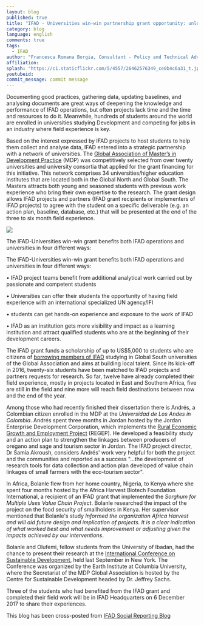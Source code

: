```yaml
---
layout: blog
published: true
title: "IFAD - Universities win-win partnership grant opportunity: unlocking the analytical potential of Master's students for better IFAD projects"
category: blog
language: english
comments: true
tags: 
  - IFAD
author: "Francesca Romana Borgia, Consultant - Policy and Technical Advisory Division, International Fund for Agricultural Development (IFAD)"
affiliation: 
splash: "https://c1.staticflickr.com/5/4557/26462576349_ce0b4c6a31_t.jpg"
youtubeid: 
commit_message: commit message
---
```

Documenting good practices, gathering data, updating baselines, and analysing documents are great ways of deepening the knowledge and performance of IFAD operations, but often projects lack time and the time and resources to do it. Meanwhile, hundreds of students around the world are enrolled in universities studying Development and competing for jobs in an industry where field experience is key. 




Based on the interest expressed by IFAD projects to host students to help them collect and analyse data, IFAD entered into a strategic partnership with a network of universities. The [Global Association of Master’s in Development Practice](http://mdpglobal.org/) (MDP) was competitively selected from over twenty universities and university consortia that applied for the grant financing for this initiative. This network comprises 34 universities/higher education institutes that are located both in the Global North and Global South. The Masters attracts both young and seasoned students with previous work experience who bring their own expertise to the research. The grant design allows IFAD projects and partners (IFAD grant recipients or implementers of IFAD projects) to agree with the student on a specific deliverable (e.g. an action plan, baseline, database, etc.) that will be presented at the end of the three to six month field experience. 





![](https://c1.staticflickr.com/5/4446/26462687969_e5961e797c_z.jpg)





The IFAD-Universities win-win grant benefits both IFAD operations and universities in four different ways:




The IFAD-Universities win-win grant benefits both IFAD operations and universities in four different ways:




•  IFAD project teams benefit from additional analytical work carried out by passionate and competent students





•  Universities can offer their students the opportunity of having field experience with an international specialized UN agency/IFI





•  students can get hands-on experience and exposure to the work of IFAD





•  IFAD as an institution gets more visibility and impact as a learning institution and attract qualified students who are at the beginning of their development careers. 





The IFAD grant funds a scholarship of up to US$5,000 to students who are citizens of [borrowing members of IFAD](https://www.ifad.org/who/governance/list/all) studying in Global South universities of the Global Association and aims at building local talent. Since its kick-off in 2016, twenty-six students have been matched to IFAD projects and partners requests for research. So far, twelve have already completed their field experience, mostly in projects located in East and Southern Africa, five are still in the field and nine more will reach field destinations between now and the end of the year.





Among those who had recently finished their dissertation there is Andrés, a Colombian citizen enrolled in the MDP at the *Universidad de Los Andes in Colombia*. Andrés spent three months in Jordan hosted by the Jordan Enterprise Development Corporation, which implements the [Rural Economic Growth and Employment Project](https://operations.ifad.org/web/ifad/operations/country/project/tags/jordan/1740/project_overview) (REGEP). He developed a feasibility study and an action plan to strengthen the linkages between producers of oregano and sage and tourism sector in Jordan. The IFAD project director, Dr Samia Akroush, considers Andrés' work very helpful for both the project and the communities and reported as a success "…the development of research tools for data collection and action plan developed of value chain linkages of small farmers with the eco-tourism sector". 




In Africa, Bolanle flew from her home country, Nigeria, to Kenya where she spent four months hosted by the Africa Harvest Biotech Foundation International, a recipient of an IFAD grant that implemented the *Sorghum for Multiple Uses Value Chain Project*. Bolanle researched the impact of the project on the food security of smallholders in Kenya. Her supervisor mentioned that Bolanle's study *Informed the organization Africa Harvest and will aid future design and implication of projects. It is a clear indication of what worked best and what needs improvement or adjusting given the impacts achieved by our interventions*.






Bolanle and Olufemi, fellow students from the University of Ibadan, had the chance to present their research at the [International Conference on Sustainable Development](http://ic-sd.org/), held last September in New York. The Conference was organized by the Earth Institute at Columbia University, where the Secretariat of the MDP Global Association is hosted by the Centre for Sustainable Development headed by Dr. Jeffrey Sachs.




Three of the students who had benefited from the IFAD grant and completed their field work will be in IFAD Headquarters on 6 December 2017 to share their experiences.



This blog has been cross-posted from [IFAD Social Reporting Blog](https://ifad-un.blogspot.com.eg/2017/10/ifad-universities-win-win-partnership.html)